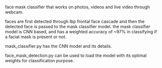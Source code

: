 face mask classifier that works on photos, videos and live video through webcam.

faces are first detected through lbp frontal face cascade and then the detected face is passed to the mask classifier model. 
the mask classifier model is CNN based, and has a weighted accuracy of ~97% in classifying if a facial mask is present or not.

mask_classifier.py has the CNN model and its details.

face_mask_detection.py can be used to load the model with its optimal weights for classification purpose. 
